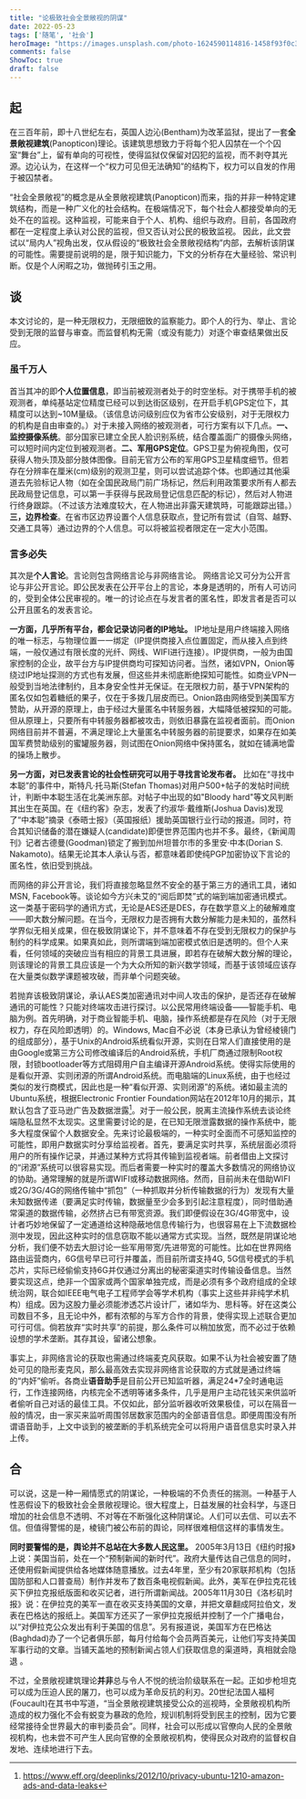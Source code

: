 ```yaml
---
title: "论极致社会全景敞视的阴谋"
date: 2022-05-23
tags: ['随笔', '社会']
heroImage: "https://images.unsplash.com/photo-1624590114816-1458f93f0c3d?crop=entropy&cs=tinysrgb&fm=jpg&ixlib=rb-1.2.1&q=80&raw_url=true&ixid=MnwxMjA3fDB8MHxwaG90by1wYWdlfHx8fGVufDB8fHx8&auto=format&fit=crop&w=774"
comments: false
ShowToc: true
draft: false
---
```


## 起
在三百年前，即十八世纪左右，英国人边沁(Bentham)为改革监狱，提出了一套**全景敞视建筑**(Panopticon)理论。该建筑思想致力于将每个犯人囚禁在一个个囚室“舞台”上，留有单向的可视性，使得监狱仅保留对囚犯的监视，而不剥夺其光源。边沁认为，在这样一个“权力可见但无法确知”的结构下，权力可以自发的作用于被囚禁者。

“社会全景敞视”的概念是从全景敞视建筑(Panopticon)而来，指的并非一种特定建筑结构，而是一种广义化的社会结构。在极端情况下，每个社会人都接受单向的无处不在的监视。这种监视，可能来自于个人、机构、组织与政府。目前，各国政府都在一定程度上承认对公民的监视，但又否认对公民的极致监视。
因此，此文尝试以“局内人”视角出发，仅从假设的“极致社会全景敞视结构”内部，去解析该阴谋的可能性。需要提前说明的是，限于知识能力，下文的分析存在大量经验、常识判断。仅是个人闲暇之功，做抛砖引玉之用。

## 谈
本文讨论的，是一种无限权力，无限细致的监察能力。即个人的行为、举止、言论受到无限的监督与审查。而监督机构无需（或没有能力）对逐个审查结果做出反应。

### 虽千万人

首当其冲的即**个人位置信息**，即当前被观测者处于的时空坐标。对于携带手机的被观测者，单纯基站定位精度已经可以到达街区级别，在开启手机GPS定位下，其精度可以达到~10M量级。（该信息访问级别应仅为省市公安级别，对于无限权力的机构是自由审查的。）对于未接入网络的被观测者，可行方案有以下几点。**一、监控摄像系统**。部分国家已建立全民人脸识别系统，结合覆盖面广的摄像头网络，可以短时间内定位到被观测者。**二、军用GPS定位**。GPS卫星为俯视角图，仅可获得人物头顶及部分肢体图像。目前无官方公布的军用GPS卫星精度细节。但若存在分辨率在厘米(cm)级别的观测卫星，则可以尝试追踪个体。也即通过其他渠道去先验标记人物（如在全国民政局门前广场标记，然后利用政策要求所有人都去民政局登记信息，可以第一手获得与民政局登记信息匹配的标记），然后对人物进行终身跟踪。（不过该方法难度较大，在人物进出非露天建筑時，可能跟踪出错。）**三，边界检查**。在省市区边界设置个人信息获取点，登记所有尝试（自驾、越野、交通工具等）通过边界的个人信息。可以将被监视者限定在一定大小范围。


### 言多必失

其次是**个人言论**。言论则包含网络言论与非网络言论。
网络言论又可分为公开言论与非公开言论。即公民发表在公开平台上的言论，本身是透明的，所有人可访问的，受到全体公民审视的。唯一的讨论点在与发言者的匿名性，即发言者是否可以公开且匿名的发表言论。

**一方面，几乎所有平台，都会记录访问者的IP地址。** IP地址是用户终端接入网络的唯一标志，与物理位置一一绑定（IP提供商接入点位置固定，而从接入点到终端，一般仅通过有限长度的光纤、网线、WIFI进行连接）。IP提供商，一般为由国家控制的企业，故平台方与IP提供商均可探知访问者。当然，诸如VPN，Onion等绕过IP地址探测的方式也有发展，但这些并未彻底断绝探知可能性。如商业VPN一般受到当地法律制约，且本身安全性并无保证。在无限权力前，基于VPN架构的匿名仅如包着糖纸的果子，仅在于多拨几层皮而已。Onion路由网络受到美国军方赞助，从开源的原理上，由于经过大量匿名中转服务器，大幅降低被探知的可能。但从原理上，只要所有中转服务器都被攻击，则依旧暴露在监视者面前。而Onion网络目前并不普遍，不满足理论上大量匿名中转服务器的前提要求，如果存在如美国军费赞助级别的蜜罐服务器，则试图在Onion网络中保持匿名，就如在铺满地雷的操场上散步。

**另一方面，对已发表言论的社会性研究可以用于寻找言论发布者。** 比如在“寻找中本聪”的事件中，斯特凡·托马斯(Stefan Thomas)对用户500+帖子的发帖时间统计，判断中本聪生活在北美洲东部。对帖子中出现的如"Bloody hard"等文风判断其出生在英国。在《纽约客》杂志，发表了约淑华·戴维斯(Joshua Davis)发现了“中本聪”摘录《泰晤士报》（英国报纸）援助英国银行业行动的报道。同时，符合其知识储备的潜在嫌疑人(candidate)即便世界范围内也并不多。最终，《新闻周刊》记者古德曼(Goodman)锁定了搬到加州坦普尔市的多里安·中本(Dorian S. Nakamoto)。结果无论其本人承认与否，都意味着即使纯PGP加密协议下言论的匿名性，依旧受到挑战。

而网络的非公开言论，我们将直接忽略显然不安全的基于第三方的通讯工具，诸如MSN, Facebook等。谈论如今方兴未艾的“阅后即焚”式的端到端加密通讯模式。这一类基于密码学的通讯方式，无论是AES还是DES，存在数学意义上的破解难度——即大数分解问题。在当今，无限权力是否拥有大数分解能力是未知的，虽然科学界似无相关成果，但在极致阴谋论下，并不意味着不存在受到无限权力的保护与制约的科学成果。如果真如此，则所谓端到端加密模式依旧是透明的。但个人来看，任何领域的突破应当有相应的背景工具进展，即若存在破解大数分解的理论，则该理论的背景工具应该是一个为大众所知的新兴数学领域，而基于该领域应该存在大量类似数学课题被攻破，而非单个问题突破。

若抛弃该极致阴谋论，承认AES类加密通讯对中间人攻击的保护，是否还存在破解通讯的可能性？只能对终端攻击进行探讨。以公民常用终端设备——智能手机、电脑为例。首先明确，对于商业智能手机、电脑，操作系统都是存在风险（对于无限权力，存在风险即透明）的。Windows, Mac自不必说（本身已承认为曾经棱镜门的组成部分），基于Unix的Android系统看似开源，实则在日常人们直接使用的是由Google或第三方公司修改编译后的Android系统，手机厂商通过限制Root权限，封锁bootloader等方式阻碍用户自主编译开源Android系统。使得实际使用的是看似开源、实则闭源的所谓Android系统。而电脑端的Linux系统，由于也经过类似的发行商模式，因此也是一种“看似开源、实则闭源”的系统。诸如最主流的Ubuntu系统，根据Electronic Frontier Foundation网站在2012年10月的揭示，其默认包含了亚马逊广告及数据泄露[^1]。对于一般公民，脱离主流操作系统去谈论终端隐私显然不太现实。这里需要讨论的是，在已知无限泄露数据的操作系统中，能多大程度保留个人数据安全。先来讨论最极端的，一种实时全面而不可感知监控的可能性，即用户数据实时分享给监视者。首先，要满足实时共享，系统层面必须将用户的所有操作记录，并通过某种方式将其传输到监视者端。前者借由上文探讨的“闭源”系统可以很容易实现。而后者需要一种实时的覆盖大多数情况的网络协议的协助。通常理解的就是所谓WIFI或移动数据网络。然而，目前尚未在借助WIFI或2G/3G/4G的网络传输中“抓包”（一种抓取并分析传输数据的行为）发现有大量未知数据传递（要满足实时传输，数据量至少会多到引起注意程度），同时借助通常渠道的数据传输，必然挤占已有带宽资源。我们即便假设在3G/4G带宽中，设计者巧妙地保留了一定通道给这种隐蔽地信息传输行为，也很容易在上下流数据检测中发现，因此这种实时的信息窃取不能以通常方式实现。当然，既然是阴谋论地分析，我们便不妨去大胆讨论一些军用带宽/先进带宽的可能性。比如在世界网络路由运营商内，6G信号早已可行并覆盖，而目前所谓支持4G, 5G信号模式的手机芯片，实际已经偷偷支持6G并仅通过分离出的秘密渠道实时传输设备信息。当然要实现这点，绝非一个国家或两个国家单独完成，而是必须有多个政府组成的全球统治网，联合如IEEE电气电子工程师学会等学术机构（事实上这些并非纯学术机构）组成。因为这股力量必须能渗透芯片设计厂，诸如华为、思科等。好在这类公司数目不多，且无论中外，都有浓郁的与军方合作的背景，使得实现上述联合更加可行可信。倘若放弃“实时共享”的前提，那么条件可以稍加放宽，而不必过于依赖设想的学术垄断。其存其设，留诸公想象。

事实上，非网络言论的获取也需通过终端麦克风获取。如果不认为社会被安置了随处可见的隐形麦克风，那么最高效去实现非网络言论获取的方式就是通过终端的“内奸”偷听。各商业**语音助手**是目前公开已知监听器，满足24*7全时通电运行，工作连接网络，内核完全不透明等诸多条件，几乎是用户主动花钱买来供监听者偷听自己对话的最佳工具。不仅如此，部分监听器收听效果极佳，可以在隔音一般的情况，由一家买来监听周围邻居数家范围内的全部语音信息。即便周围没有所谓语音助手，上文中谈到的被垄断的手机系统完全可以将用户语音信息实时录入并上传。

## 合
可以说，这是一种一厢情愿式的阴谋论，一种极端的不负责任的揣测。一种基于人性恶假设下的极致社会全景敞视理论。很大程度上，日益发展的社会科学，与逐日增加的社会信息不透明、不对等在不断强化这种阴谋论。人们可以去信、可以去不信。但值得警惕的是，棱镜门被公布前的舆论，同样很难相信这样的事情发生。

**同时要警惕的是，舆论并不总站在大多数人民这里。** 2005年3月13日《纽约时报》上说：美国当前，处在一个“预制新闻的新时代”。政府大量传达自己信息的同时，还使用假新闻提供给各地媒体随意播放。过去4年里，至少有20家联邦机构（包括国防部和人口普查局）制作并发布了数百条电视假新闻。此外，美军在伊拉克花钱买下伊拉克报纸版面和收买记者，进行所谓新闻战。2005年11月30日《洛杉矶时报》说：在伊拉克的美军一直在收买支持美国的文章，并把文章翻成阿拉伯文，发表在巴格达的报纸上。美国军方还买了一家伊拉克报纸并控制了一个广播电台，以“对伊拉克公众发出有利于美国的信息”。另有报道说，美国军方在巴格达(Baghdad)办了一个记者俱乐部，每月付给每个会员两百美元，让他们写支持美国军事行动的文章。当铺天盖地的预制新闻占领人们获取信息的渠道時，真相就会隐退
。

不过，全景敞视建筑理论**并非**总与令人不悦的统治阶级联系在一起。正如步枪坦克可以成为压迫人民的屠刀，也可以成为革命反抗的利刃。20世纪法国人福柯(Foucault)在其书中写道，“当全景敞视建筑接受公众的巡视時，全景敞视机构所造成的权力强化不会有蜕变为暴政的危险，规训机制将受到民主的控制，因为它要经常接待全世界最大的审判委员会”。同样，社会可以形成以官僚向人民的全景敞视机构，也未尝不可产生人民向官僚的全景敞视机构，使得民众对政府的监督权自发地、连续地进行下去。

[^1]: https://www.eff.org/deeplinks/2012/10/privacy-ubuntu-1210-amazon-ads-and-data-leaks